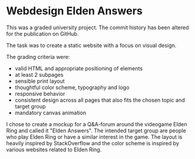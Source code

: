 # Webdesign Elden Answers

This was a graded university project. The commit history has been altered for the publication on GitHub.

The task was to create a static website with a focus on visual design.

The grading criteria were:

* valid HTML and appropriate positioning of elements
* at least 2 subpages
* sensible print layout
* thoughtful color scheme, typography and logo
* responsive behavior
* consistent design across all pages that also fits the chosen topic and target group
* mandatory canvas animation

I chose to create a mockup for a Q&A-forum around the videogame Elden Ring and called it "Elden Answers".
The intended target group are people who play Elden Ring or have a similar interest in the game.
The layout is heavily inspired by StackOverflow and the color scheme is inspired by various websites related to Elden Ring.
